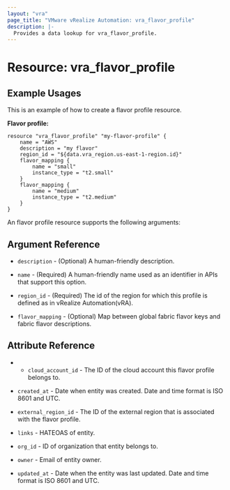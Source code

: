 ```yaml
---
layout: "vra"
page_title: "VMware vRealize Automation: vra_flavor_profile"
description: |-
  Provides a data lookup for vra_flavor_profile.
---
```


# Resource: vra_flavor_profile
## Example Usages
This is an example of how to create a flavor profile resource.

**Flavor profile:**

```hcl
resource "vra_flavor_profile" "my-flavor-profile" {
	name = "AWS"
	description = "my flavor"
	region_id = "${data.vra_region.us-east-1-region.id}"
	flavor_mapping {
		name = "small"
		instance_type = "t2.small"
	}
	flavor_mapping {
		name = "medium"
		instance_type = "t2.medium"
	}
}
```

An flavor profile resource supports the following arguments:

## Argument Reference

* `description` - (Optional) A human-friendly description.

* `name` - (Required) A human-friendly name used as an identifier in APIs that support this option.

* `region_id` - (Required) The id of the region for which this profile is defined as in vRealize Automation(vRA).

* `flavor_mapping` - (Optional) Map between global fabric flavor keys and fabric flavor descriptions.

## Attribute Reference

* * `cloud_account_id` - The ID of the cloud account this flavor profile belongs to.

* `created_at` - Date when  entity was created. Date and time format is ISO 8601 and UTC.

* `external_region_id` - The ID of the external region that is associated with the flavor profile.

* `links` - HATEOAS of entity.

* `org_id` - ID of organization that entity belongs to.

* `owner` - Email of entity owner.

* `updated_at` - Date when the entity was last updated. Date and time format is ISO 8601 and UTC.